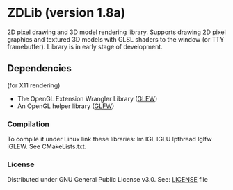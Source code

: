 # ZDLib (version 1.8a)
2D pixel drawing and 3D model rendering library. Supports drawing 2D pixel graphics and textured 3D models with GLSL shaders to the window (or TTY framebuffer).
Library is in early stage of development.

## Dependencies
(for X11 rendering)
- The OpenGL Extension Wrangler Library ([GLEW](http://glew.sourceforge.net/))
- An OpenGL helper library ([GLFW](http://www.glfw.org/))

### Compilation
To compile it under Linux link these libraries: lm lGL lGLU lpthread lglfw lGLEW. See CMakeLists.txt.

### License
Distributed under GNU General Public License v3.0. See: [LICENSE](LICENSE) file
